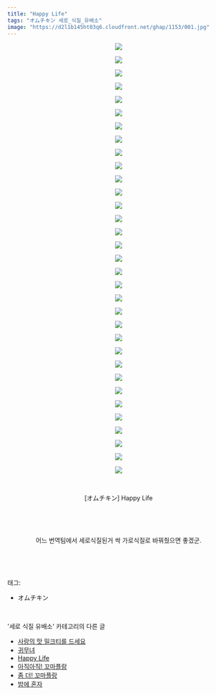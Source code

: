 ```yaml
---
title: "Happy Life"
tags: "オムチキン 세로_식질_유배소"
image: "https://d2l1b145ht03q6.cloudfront.net/ghap/1153/001.jpg"
---
```

<div class="article">
<p style="text-align: center; clear: none; float: none;"><img src="{{ site.imgserver1 }}/ghap/1153/001.jpg"/></p>
<p style="text-align: center; clear: none; float: none;"><img src="{{ site.imgserver1 }}/ghap/1153/002.jpg"/></p>
<p style="text-align: center; clear: none; float: none;"><img src="{{ site.imgserver1 }}/ghap/1153/003.jpg"/></p>
<p style="text-align: center; clear: none; float: none;"><img src="{{ site.imgserver1 }}/ghap/1153/004.jpg"/></p>
<p style="text-align: center; clear: none; float: none;"><img src="{{ site.imgserver1 }}/ghap/1153/005.jpg"/></p>
<p style="text-align: center; clear: none; float: none;"><img src="{{ site.imgserver1 }}/ghap/1153/006.jpg"/></p>
<p style="text-align: center; clear: none; float: none;"><img src="{{ site.imgserver1 }}/ghap/1153/007.jpg"/></p>
<p style="text-align: center; clear: none; float: none;"><img src="{{ site.imgserver1 }}/ghap/1153/008.jpg"/></p>
<p style="text-align: center; clear: none; float: none;"><img src="{{ site.imgserver1 }}/ghap/1153/009.jpg"/></p>
<p style="text-align: center; clear: none; float: none;"><img src="{{ site.imgserver1 }}/ghap/1153/010.jpg"/></p>
<p style="text-align: center; clear: none; float: none;"><img src="{{ site.imgserver1 }}/ghap/1153/011.jpg"/></p>
<p style="text-align: center; clear: none; float: none;"><img src="{{ site.imgserver1 }}/ghap/1153/012.jpg"/></p>
<p style="text-align: center; clear: none; float: none;"><img src="{{ site.imgserver1 }}/ghap/1153/013.jpg"/></p>
<p style="text-align: center; clear: none; float: none;"><img src="{{ site.imgserver1 }}/ghap/1153/014.jpg"/></p>
<p style="text-align: center; clear: none; float: none;"><img src="{{ site.imgserver1 }}/ghap/1153/015.jpg"/></p>
<p style="text-align: center; clear: none; float: none;"><img src="{{ site.imgserver1 }}/ghap/1153/016.jpg"/></p>
<p style="text-align: center; clear: none; float: none;"><img src="{{ site.imgserver1 }}/ghap/1153/017.jpg"/></p>
<p style="text-align: center; clear: none; float: none;"><img src="{{ site.imgserver1 }}/ghap/1153/018.jpg"/></p>
<p style="text-align: center; clear: none; float: none;"><img src="{{ site.imgserver1 }}/ghap/1153/019.jpg"/></p>
<p style="text-align: center; clear: none; float: none;"><img src="{{ site.imgserver1 }}/ghap/1153/020.jpg"/></p>
<p style="text-align: center; clear: none; float: none;"><img src="{{ site.imgserver1 }}/ghap/1153/021.jpg"/></p>
<p style="text-align: center; clear: none; float: none;"><img src="{{ site.imgserver1 }}/ghap/1153/022.jpg"/></p>
<p style="text-align: center; clear: none; float: none;"><img src="{{ site.imgserver1 }}/ghap/1153/023.jpg"/></p>
<p style="text-align: center; clear: none; float: none;"><img src="{{ site.imgserver1 }}/ghap/1153/024.jpg"/></p>
<p style="text-align: center; clear: none; float: none;"><img src="{{ site.imgserver1 }}/ghap/1153/025.jpg"/></p>
<p style="text-align: center; clear: none; float: none;"><img src="{{ site.imgserver1 }}/ghap/1153/026.jpg"/></p>
<p style="text-align: center; clear: none; float: none;"><img src="{{ site.imgserver1 }}/ghap/1153/027.jpg"/></p>
<p style="text-align: center; clear: none; float: none;"><img src="{{ site.imgserver1 }}/ghap/1153/028.jpg"/></p>
<p style="text-align: center; clear: none; float: none;"><img src="{{ site.imgserver1 }}/ghap/1153/029.jpg"/></p>
<p style="text-align: center; clear: none; float: none;"><img src="{{ site.imgserver1 }}/ghap/1153/030.jpg"/></p>
<p style="text-align: center; clear: none; float: none;"><img src="{{ site.imgserver1 }}/ghap/1153/031.jpg"/></p>
<p style="text-align: center; clear: none; float: none;"><img src="{{ site.imgserver1 }}/ghap/1153/032.jpg"/></p>
<p style="text-align: center; clear: none; float: none;"><img src="{{ site.imgserver1 }}/ghap/1153/033.jpg"/></p>
<p style="text-align: center; clear: none; float: none;"><br/></p>
<p style="text-align: center; clear: none; float: none;">[オムチキン] Happy Life</p>
<p style="text-align: center; clear: none; float: none;"><br/></p>
<p style="text-align: center; clear: none; float: none;"><br/></p>
<p style="text-align: center; clear: none; float: none;">어느 번역팀에서 세로식질된거 싹 가로식질로 바꿔줬으면 좋겠군.</p>
<p><br/></p>
</div><br/>
<div class="tagTrail">
<p>태그: </p>
<ul>
<li>オムチキン</li>
</ul>
</div><br/>
<div class="another">
<p>'세로 식질 유배소' 카테고리의 다른 글</p>
<ul>
<li><a href="/ghap_1184">사랑의 맛 밀크티를 드세요</a></li>
<li><a href="/ghap_1177">귀무녀</a></li>
<li><a href="/ghap_1153">Happy Life</a></li>
<li><a href="/ghap_1118">아직아직! 꼬마플랑</a></li>
<li><a href="/ghap_1005">좀 더! 꼬마플랑</a></li>
<li><a href="/ghap_993">밤에 혼자</a></li>
</ul>
</div><br/>
<div class="cb_module cb_fluid">
<div class="cb_wrt cb_profile">
</div><!-- commentList close -->
</div><br/>
